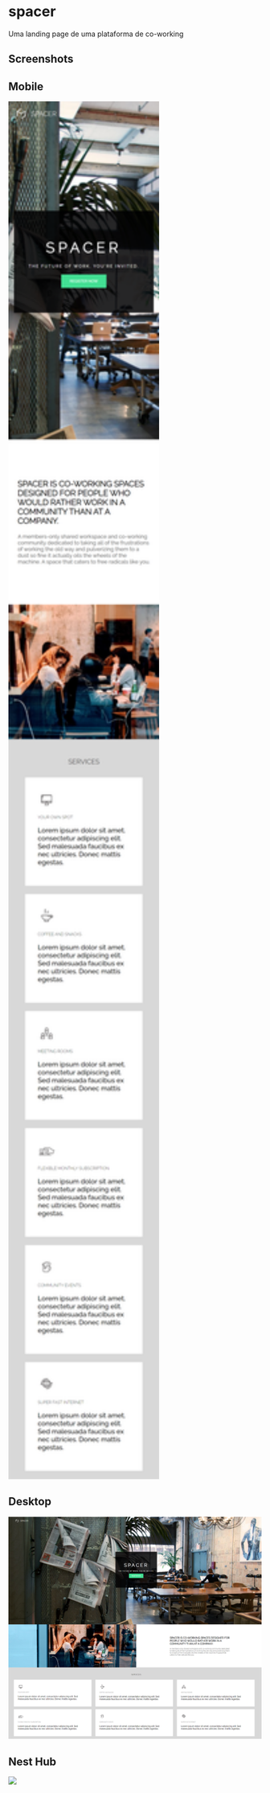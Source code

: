 # spacer

Uma landing page de uma plataforma de co-working

## Screenshots

## Mobile

<img src="./assets/screenshots/mobile-3v.png" width="300px" heigth="300px">

## Desktop

<img src="./assets/screenshots/Desktop-3v.png"  width="1920px" heigth="1080px">

## Nest Hub

<img src="./assets/screenshots/Nesthub-3v.png" width="1024px" heigth="600px">
